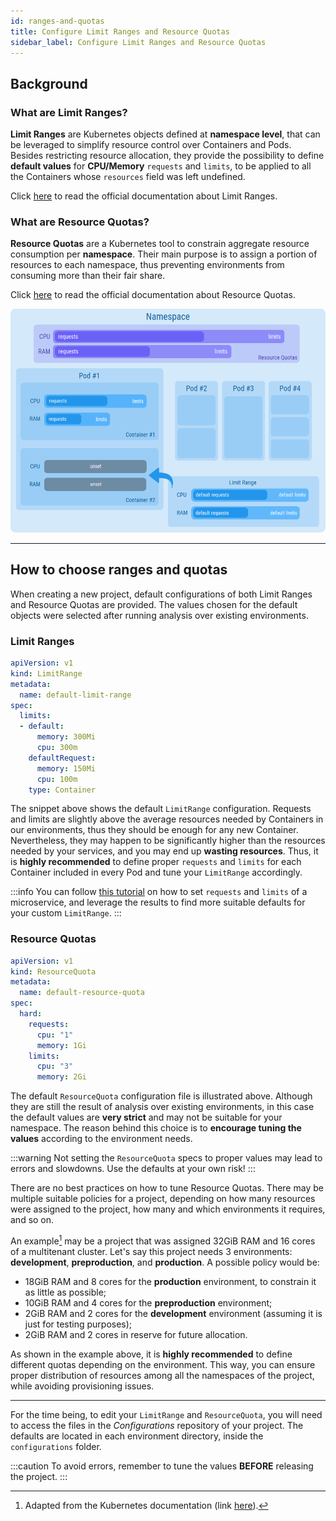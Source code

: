```yaml
---
id: ranges-and-quotas
title: Configure Limit Ranges and Resource Quotas
sidebar_label: Configure Limit Ranges and Resource Quotas
---
```

## Background

### What are Limit Ranges?

**Limit Ranges** are Kubernetes objects defined at **namespace level**, that can be leveraged to simplify resource control over Containers and Pods.
Besides restricting resource allocation, they provide the possibility to define **default values** for **CPU/Memory** `requests` and `limits`, to be applied to all the Containers whose `resources` field was left undefined.

Click [here](https://kubernetes.io/docs/concepts/policy/limit-range/) to read the official documentation about Limit Ranges.

### What are Resource Quotas?

**Resource Quotas** are a Kubernetes tool to constrain aggregate resource consumption per **namespace**.
Their main purpose is to assign a portion of resources to each namespace, thus preventing environments from consuming more than their fair share.

Click [here](https://kubernetes.io/docs/concepts/policy/resource-quotas/) to read the official documentation about Resource Quotas.

![Visual representation of Limit Ranges and Resource Quotas](img/ranges-and-quotas.png)

---

## How to choose ranges and quotas

When creating a new project, default configurations of both Limit Ranges and Resource Quotas are provided.
The values chosen for the default objects were selected after running analysis over existing environments.

### Limit Ranges

```YAML
apiVersion: v1
kind: LimitRange
metadata:
  name: default-limit-range
spec:
  limits:
  - default:
      memory: 300Mi
      cpu: 300m
    defaultRequest:
      memory: 150Mi
      cpu: 100m
    type: Container
```

The snippet above shows the default `LimitRange` configuration. Requests and limits are slightly above the average resources needed by Containers in our environments, thus they should be enough for any new Container.
Nevertheless, they may happen to be significantly higher than the resources needed by your services, and you may end up **wasting resources**.
Thus, it is **highly recommended** to define proper `requests` and `limits` for each Container included in every Pod and tune your `LimitRange` accordingly.

:::info
You can follow [this tutorial](/console/tutorials/set-requests-limits-of-a-microservice.mdx) on how to set `requests` and `limits` of a microservice, and leverage the results to find more suitable defaults for your custom `LimitRange`.
:::

### Resource Quotas

```YAML
apiVersion: v1
kind: ResourceQuota
metadata:
  name: default-resource-quota
spec:
  hard:
    requests:
      cpu: "1"
      memory: 1Gi
    limits:
      cpu: "3"
      memory: 2Gi
```

The default `ResourceQuota` configuration file is illustrated above. Although they are still the result of analysis over existing environments, in this case the default values are **very strict** and may not be suitable for your namespace.
The reason behind this choice is to **encourage tuning the values** according to the environment needs.

:::warning
Not setting the `ResourceQuota` specs to proper values may lead to errors and slowdowns. Use the defaults at your own risk!
:::

There are no best practices on how to tune Resource Quotas. There may be multiple suitable policies for a project, depending on how many resources were assigned to the project, how many and which environments it requires, and so on.

An example[^1] may be a project that was assigned 32GiB RAM and 16 cores of a multitenant cluster. Let's say this project needs 3 environments: **development**, **preproduction**, and **production**.
A possible policy would be:

* 18GiB RAM and 8 cores for the **production** environment, to constrain it as little as possible;
* 10GiB RAM and 4 cores for the **preproduction** environment;
* 2GiB RAM and 2 cores for the **development** environment (assuming it is just for testing purposes);
* 2GiB RAM and 2 cores in reserve for future allocation.

As shown in the example above, it is **highly recommended** to define different quotas depending on the environment.
This way, you can ensure proper distribution of resources among all the namespaces of the project, while avoiding provisioning issues.

---
For the time being, to edit your `LimitRange` and `ResourceQuota`, you will need to access the files in the *Configurations* repository of your project.
The defaults are located in each environment directory, inside the `configurations` folder.

:::caution
To avoid errors, remember to tune the values **BEFORE** releasing the project.
:::

[^1]: Adapted from the Kubernetes documentation (link [here](https://kubernetes.io/docs/concepts/policy/resource-quotas/)).
